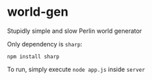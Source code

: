 # world-gen
Stupidly simple and slow Perlin world generator

Only dependency is `sharp`:

`npm install sharp`

To run, simply execute `node app.js` inside `server`
